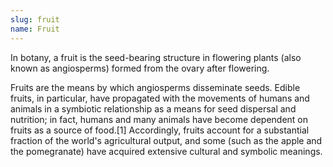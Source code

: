 ```yaml
---
slug: fruit
name: Fruit
---
```

In botany, a fruit is the seed-bearing structure in flowering plants (also known as angiosperms) formed from the ovary after flowering.

Fruits are the means by which angiosperms disseminate seeds. Edible fruits, in particular, have propagated with the movements of humans and animals in a symbiotic relationship as a means for seed dispersal and nutrition; in fact, humans and many animals have become dependent on fruits as a source of food.[1] Accordingly, fruits account for a substantial fraction of the world's agricultural output, and some (such as the apple and the pomegranate) have acquired extensive cultural and symbolic meanings.
